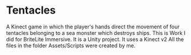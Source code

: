 # Tentacles
A Kinect game in which the player's hands direct the movement of four tentacles belonging to a sea monster which destroys ships. 
This is Work I did for BriteLite Immersive.
It is a Unity project. It uses a Kinect v2
All the files in the folder Assets/Scripts were created by me. 
